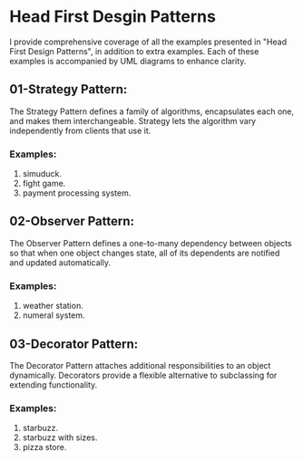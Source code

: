#  Head First Desgin Patterns
I provide comprehensive coverage of all the examples presented in "Head First Design Patterns", in addition to extra examples. 
Each of these examples is accompanied by UML diagrams to enhance clarity.

## 01-Strategy Pattern:
The Strategy Pattern defines a family of algorithms, encapsulates each one, and makes them interchangeable.
Strategy lets the algorithm vary independently from clients that use it.
### Examples:
1. simuduck.
2. fight game.
3. payment processing system.

## 02-Observer Pattern:
The Observer Pattern defines a one-to-many dependency between objects so that when one object changes state, 
all of its dependents are notified and updated automatically.
### Examples:
1. weather station.
2. numeral system.

## 03-Decorator Pattern:
The Decorator Pattern attaches additional responsibilities to an object dynamically.
Decorators provide a flexible alternative to subclassing for extending functionality.
### Examples:
1. starbuzz.
2. starbuzz with sizes.
3. pizza store.
